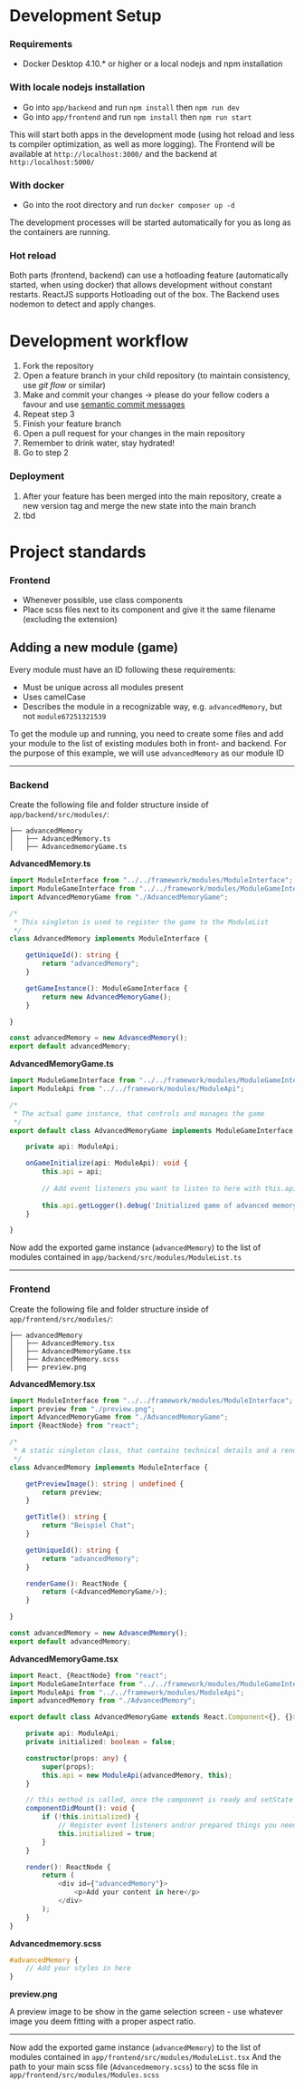 # Development Setup

### Requirements

- Docker Desktop 4.10.* or higher or a local nodejs and npm installation

### With locale nodejs installation

- Go into `app/backend` and run `npm install` then `npm run dev`
- Go into `app/frontend` and run `npm install` then `npm run start`

This will start both apps in the development mode (using hot reload and less ts compiler optimization, as well as more logging).
The Frontend will be available at `http://localhost:3000/` and the backend at `http:/localhost:5000/`

### With docker

- Go into the root directory and run `docker composer up -d`

The development processes will be started automatically for you as long as the containers are running.

### Hot reload

Both parts (frontend, backend) can use a hotloading feature (automatically started, when using docker) that allows development without constant restarts.
ReactJS supports Hotloading out of the box. The Backend uses nodemon to detect and apply changes.

# Development workflow

1. Fork the repository
2. Open a feature branch in your child repository (to maintain consistency, use *git flow* or similar)
3. Make and commit your changes -> please do your fellow coders a favour and use [semantic commit messages](https://gist.github.com/joshbuchea/6f47e86d2510bce28f8e7f42ae84c716)
4. Repeat step 3
5. Finish your feature branch
6. Open a pull request for your changes in the main repository
7. Remember to drink water, stay hydrated!
8. Go to step 2

### Deployment

1. After your feature has been merged into the main repository, create a new version tag and merge the new state into the main branch
2. tbd

# Project standards

### Frontend

- Whenever possible, use class components
- Place scss files next to its component and give it the same filename (excluding the extension)

## Adding a new module (game)

Every module must have an ID following these requirements:

* Must be unique across all modules present
* Uses camelCase
* Describes the module in a recognizable way, e.g. `advancedMemory`, but not `module67251321539`

To get the module up and running, you need to create some files and add your module to the list of existing modules both in front- and backend. For the purpose of this example, we will use `advancedMemory` as our module ID

<hr>

### Backend

Create the following file and folder structure inside of `app/backend/src/modules/`:

```
├── advancedMemory
│   ├── AdvancedMemory.ts
│   ├── AdvancedmemoryGame.ts
```

**AdvancedMemory.ts**

```typescript
import ModuleInterface from "../../framework/modules/ModuleInterface";
import ModuleGameInterface from "../../framework/modules/ModuleGameInterface";
import AdvancedMemoryGame from "./AdvancedMemoryGame";

/*
 * This singleton is used to register the game to the ModuleList
 */
class AdvancedMemory implements ModuleInterface {

    getUniqueId(): string {
        return "advancedMemory";
    }

    getGameInstance(): ModuleGameInterface {
        return new AdvancedMemoryGame();
    }

}

const advancedMemory = new AdvancedMemory();
export default advancedMemory;
```

**AdvancedMemoryGame.ts**

```typescript
import ModuleGameInterface from "../../framework/modules/ModuleGameInterface";
import ModuleApi from "../../framework/modules/ModuleApi";

/*
 * The actual game instance, that controls and manages the game
 */
export default class AdvancedMemoryGame implements ModuleGameInterface {

    private api: ModuleApi;

    onGameInitialize(api: ModuleApi): void {
        this.api = api;
        
        // Add event listeners you want to listen to here with this.api.getEventApi().addEventHandler()
        
        this.api.getLogger().debug('Initialized game of advanced memory');
    }

}
```

Now add the exported game instance (`advancedMemory`) to the list of modules contained in `app/backend/src/modules/ModuleList.ts`

<hr>

### Frontend

Create the following file and folder structure inside of `app/frontend/src/modules/`:

```
├── advancedMemory
│   ├── AdvancedMemory.tsx
│   ├── AdvancedMemoryGame.tsx
│   ├── AdvancedMemory.scss
│   ├── preview.png
```

**AdvancedMemory.tsx**

```typescript jsx
import ModuleInterface from "../../framework/modules/ModuleInterface";
import preview from "./preview.png";
import AdvancedMemoryGame from "./AdvancedMemoryGame";
import {ReactNode} from "react";

/*
 * A static singleton class, that contains technical details and a render method for showing the game
 */
class AdvancedMemory implements ModuleInterface {

    getPreviewImage(): string | undefined {
        return preview;
    }

    getTitle(): string {
        return "Beispiel Chat";
    }

    getUniqueId(): string {
        return "advancedMemory";
    }

    renderGame(): ReactNode {
        return (<AdvancedMemoryGame/>);
    }

}

const advancedMemory = new AdvancedMemory();
export default advancedMemory;
```

**AdvancedMemoryGame.tsx**

```typescript jsx
import React, {ReactNode} from "react";
import ModuleGameInterface from "../../framework/modules/ModuleGameInterface";
import ModuleApi from "../../framework/modules/ModuleApi";
import advancedMemory from "./AdvancedMemory";

export default class AdvancedMemoryGame extends React.Component<{}, {}> implements ModuleGameInterface {

    private api: ModuleApi;
    private initialized: boolean = false;

    constructor(props: any) {
        super(props);
        this.api = new ModuleApi(advancedMemory, this);
    }

    // this method is called, once the component is ready and setState can be used
    componentDidMount(): void {
        if (!this.initialized) {
            // Register event listeners and/or prepared things you need when the view is ready to render via this.gameApi.addEventHandler()
            this.initialized = true;
        }
    }

    render(): ReactNode {
        return (
            <div id={"advancedMemory"}>
                <p>Add your content in here</p>
            </div>
        );
    }
}
```

**Advancedmemory.scss**
```scss
#advancedMemory {
    // Add your styles in here
}
```

**preview.png**

A preview image to be show in the game selection screen - use whatever image you deem fitting with a proper aspect ratio.
<hr>

Now add the exported game instance (`advancedMemory`) to the list of modules contained in `app/frontend/src/modules/ModuleList.tsx`
And the path to your main scss file (`Advancedmemory.scss`) to the scss file in `app/frontend/src/modules/Modules.scss`